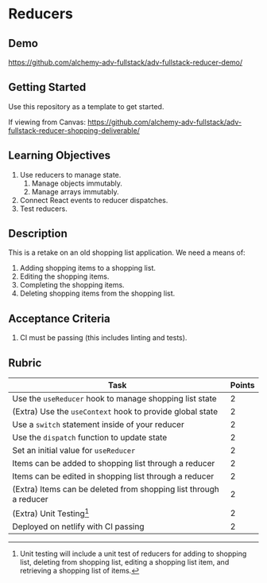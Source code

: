 # Reducers

## Demo

https://github.com/alchemy-adv-fullstack/adv-fullstack-reducer-demo/

## Getting Started

Use this repository as a template to get started.

If viewing from Canvas:
https://github.com/alchemy-adv-fullstack/adv-fullstack-reducer-shopping-deliverable/

## Learning Objectives

1. Use reducers to manage state.
   1. Manage objects immutably.
   2. Manage arrays immutably.
2. Connect React events to reducer dispatches.
3. Test reducers.

## Description

This is a retake on an old shopping list application. We need a means of:

1. Adding shopping items to a shopping list.
2. Editing the shopping items.
3. Completing the shopping items.
4. Deleting shopping items from the shopping list.

## Acceptance Criteria

1. CI must be passing (this includes linting and tests).

## Rubric

| Task                                                              | Points |
|-------------------------------------------------------------------|--------|
| Use the `useReducer` hook to manage shopping list state           | 2      |
| (Extra) Use the `useContext` hook to provide global state         | 2      |
| Use a `switch` statement inside of your reducer                   | 2      |
| Use the `dispatch` function to update state                       | 2      |
| Set an initial value for `useReducer`                             | 2      |
| Items can be added to shopping list through a reducer             | 2      |
| Items can be edited in shopping list through a reducer            | 2      |
| (Extra) Items can be deleted from shopping list through a reducer | 2      |
| (Extra) Unit Testing[^1]                                          | 2      |
| Deployed on netlify with CI passing                               | 2      |

[^1]: Unit testing will include a unit test of reducers for adding to shopping
      list, deleting from shopping list, editing a shopping list item, and
      retrieving a shopping list of items.
